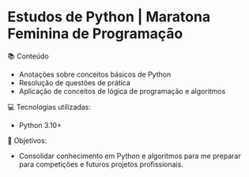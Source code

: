 # Estudos de Python | Maratona Feminina de Programação

📚 Conteúdo
- Anotações sobre conceitos básicos de Python
- Resolução de questões de prática
- Aplicação de conceitos de lógica de programação e algoritmos

💻 Tecnologias utilizadas:
- Python 3.10+

🎯 Objetivos: 
- Consolidar conhecimento em Python e algoritmos para me preparar para competições e futuros projetos profissionais.
